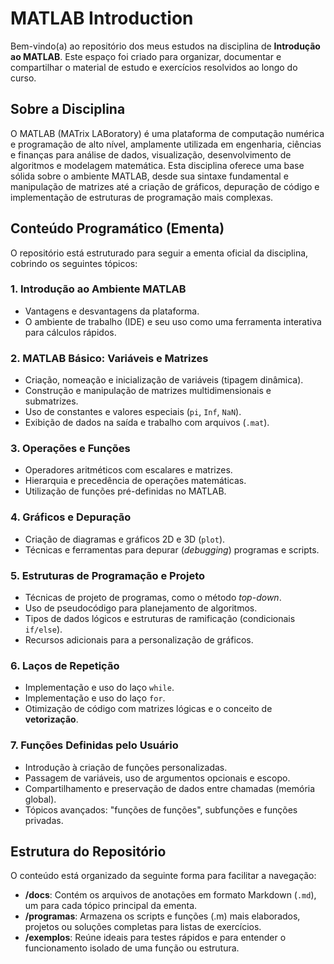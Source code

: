 #  MATLAB Introduction

Bem-vindo(a) ao repositório dos meus estudos na disciplina de **Introdução ao MATLAB**. Este espaço foi criado para organizar, documentar e compartilhar o material de estudo e exercícios resolvidos ao longo do curso.

## Sobre a Disciplina

O MATLAB (MATrix LABoratory) é uma plataforma de computação numérica e programação de alto nível, amplamente utilizada em engenharia, ciências e finanças para análise de dados, visualização, desenvolvimento de algoritmos e modelagem matemática. Esta disciplina oferece uma base sólida sobre o ambiente MATLAB, desde sua sintaxe fundamental e manipulação de matrizes até a criação de gráficos, depuração de código e implementação de estruturas de programação mais complexas.

## Conteúdo Programático (Ementa)

O repositório está estruturado para seguir a ementa oficial da disciplina, cobrindo os seguintes tópicos:

### 1. Introdução ao Ambiente MATLAB
- Vantagens e desvantagens da plataforma.
- O ambiente de trabalho (IDE) e seu uso como uma ferramenta interativa para cálculos rápidos.

### 2. MATLAB Básico: Variáveis e Matrizes
- Criação, nomeação e inicialização de variáveis (tipagem dinâmica).
- Construção e manipulação de matrizes multidimensionais e submatrizes.
- Uso de constantes e valores especiais (`pi`, `Inf`, `NaN`).
- Exibição de dados na saída e trabalho com arquivos (`.mat`).

### 3. Operações e Funções
- Operadores aritméticos com escalares e matrizes.
- Hierarquia e precedência de operações matemáticas.
- Utilização de funções pré-definidas no MATLAB.

### 4. Gráficos e Depuração
- Criação de diagramas e gráficos 2D e 3D (`plot`).
- Técnicas e ferramentas para depurar (*debugging*) programas e scripts.

### 5. Estruturas de Programação e Projeto
- Técnicas de projeto de programas, como o método *top-down*.
- Uso de pseudocódigo para planejamento de algoritmos.
- Tipos de dados lógicos e estruturas de ramificação (condicionais `if/else`).
- Recursos adicionais para a personalização de gráficos.

### 6. Laços de Repetição
- Implementação e uso do laço `while`.
- Implementação e uso do laço `for`.
- Otimização de código com matrizes lógicas e o conceito de **vetorização**.

### 7. Funções Definidas pelo Usuário
- Introdução à criação de funções personalizadas.
- Passagem de variáveis, uso de argumentos opcionais e escopo.
- Compartilhamento e preservação de dados entre chamadas (memória global).
- Tópicos avançados: "funções de funções", subfunções e funções privadas.

## Estrutura do Repositório

O conteúdo está organizado da seguinte forma para facilitar a navegação:

- **/docs**: Contém os arquivos de anotações em formato Markdown (`.md`), um para cada tópico principal da ementa.
- **/programas**: Armazena os scripts e funções (.m) mais elaborados, projetos ou soluções completas para listas de exercícios.
- **/exemplos**: Reúne ideais para testes rápidos e para entender o funcionamento isolado de uma função ou estrutura.
